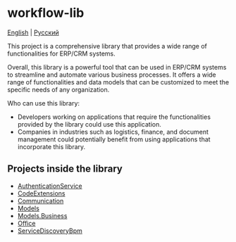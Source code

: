 # workflow-lib 

[English](README.md) | [Русский](README.ru.md)

This project is a comprehensive library that provides a wide range of functionalities for ERP/CRM systems. 

Overall, this library is a powerful tool that can be used in ERP/CRM systems to streamline and automate various business processes. 
It offers a wide range of functionalities and data models that can be customized to meet the specific needs of any organization.

Who can use this library:
- Developers working on applications that require the functionalities provided by the library could use this application. 
- Companies in industries such as logistics, finance, and document management could potentially benefit from using applications that incorporate this library.

## Projects inside the library

- [AuthenticationService](src/AuthenticationService/README.md)
- [CodeExtensions](src/CodeExtensions/README.md)
- [Communication](src/Communication/README.md)
- [Models](src/Models/README.md)
- [Models.Business](src/Models.Business/README.md)
- [Office](src/Office/README.md)
- [ServiceDiscoveryBpm](src/ServiceDiscoveryBpm/README.md)
